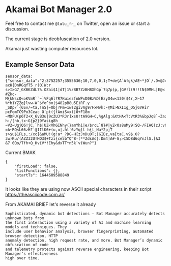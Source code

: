 # Akamai Bot Manager 2.0

Feel free to contact me `@lulu_fr_` on Twitter, open an issue or start a discussion. 

The current stage is deobfuscation of 2.0 version.

Akamai just wasting computer resources lol.

Example Sensor Data
---
```
sensor_data: {"sensor_data":"2;3752257;3555636;10,7,0,0,1;T+de{A`Afgk}AE~*}O`/.Dv@Jv/%8*|vB#*K+I6g2,)#Jz)V-axH{DnRGqfT5 r(O]W:r
s>I>G7_GXBKZdL7%.OZai$1|dT|1%r8B7ZzBH8XhGp`7q7p(p,|GV!l(9!!tN$9MHL|E@<|!h=xOFz_!'@;SAD;]`'a3@*9U=?#Zkc-
M{kNscQ<oKVmR``~]%Fq6l?R7KuiezfnWPxD0Bz%D[EzyO4w<130($4r,X~17 %*b1YZZg}lvw-W`$fo^bo|$482pB8u5E)RF.y
_SDp/`{6Sv/=ta,!nS|=Obj?Pm=1ws2givAg9/FxMvk:-@Mi>NXI1g_O5j6VHi?pcFomTC9Po3Ceac O`pt({fAmiS=x)|0+F18m
~MDFU(p6T2+X_6vB3u|9cZUJ*RJr]xsU!tA9GH+C,%gAlg:&XtHA<T:VtR3%&bpJq8`+ZazuE5?h:/[hb,tx~G{p2}9Yasig8h
~V2~UgjQ6!jC.`h$|UZ<VhGINhy(}amYhi|e/$rcL`8}#|yZ<0s8uMy9!SQ-/FIAQ)zJ:vC+MZM:6A- =A~RQ<L66zH?`@1IlK6+(u,u|.hl`6zYq[t h{t_Na*2pjT
s>$u$1FLs,:/xc]&aMU!(g!a*_?DC~H[zJnDuOT;)GIBz,va[taC,v9$.O?3w)Ku/(AZZ32U!HO3$+Tzi{ce5b^Q^8-(**ZdsAd}:Dm4]A#-G;>I5D8d6qYnJlS.[&3
&7 0Qo/Tfh+Q_Hv{V*!Ehy&dxTT*n5k`v(Wun?"}
```

Current BMAK
```
{
    "firstLoad": false,
    "listFunctions": {},
    "startTs": 1644609588849
}
```

It looks like they are using now ASCII special characters in their script
https://theasciicode.com.ar/


From AKAMAI BRIEF let's reverse it already
```
Sophisticated, dynamic bot detections — Bot Manager accurately detects unknown bots from
the first interaction using a variety of AI and machine learning models and techniques. They
include user behavior analysis, browser fingerprinting, automated browser detection, HTTP
anomaly detection, high request rate, and more. Bot Manager’s dynamic obfuscation of code
and telemetry protects against reverse engineering, keeping Bot Manager’s effectiveness
high over time.
```
